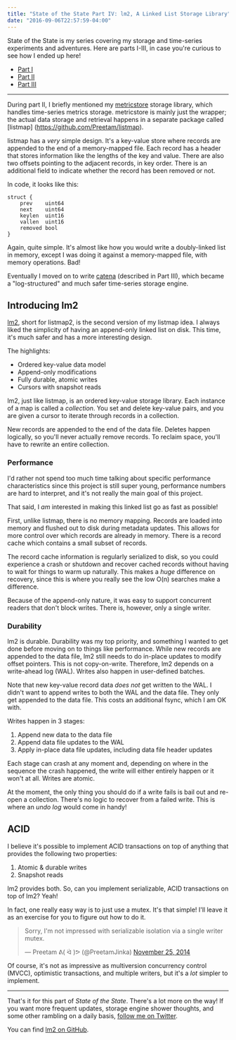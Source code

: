 ```yaml
---
title: "State of the State Part IV: lm2, A Linked List Storage Library"
date: "2016-09-06T22:57:59-04:00"
---
```


State of the State is my series covering my storage and time-series experiments
and adventures. Here are parts I-III, in case you're curious to see how I ended
up here!

- [Part I](https://www.misfra.me/state-of-the-state/)
- [Part II](https://www.misfra.me/state-of-the-state-part-ii/)
- [Part III](https://www.misfra.me/state-of-the-state-part-iii/)

---

During part II, I briefly mentioned my [metricstore](https://github.com/Preetam/metricstore) storage
library, which handles time-series metrics storage. metricstore is mainly just the wrapper; the
actual data storage and retrieval happens in a separate package called [listmap]
(https://github.com/Preetam/listmap).

listmap has a *very* simple design. It's a key-value store where records are appended to the end
of a memory-mapped file. Each record has a header that stores information like the lengths of the
key and value. There are also two offsets pointing to the adjacent records, in key order. There is
an additional field to indicate whether the record has been removed or not.

In code, it looks like this:

```
struct {
	prev    uint64
	next    uint64
	keylen  uint16
	vallen  uint16
	removed bool
}
```
Again, quite simple. It's almost like how you would write a doubly-linked list in memory, except
I was doing it against a memory-mapped file, with memory operations. Bad!

Eventually I moved on to write [catena](https://github.com/Cistern/catena) (described in Part III),
which became a "log-structured" and much safer time-series storage engine.

## Introducing lm2

[lm2](https://github.com/Preetam/lm2), short for listmap2, is the second version of my listmap idea.
I always liked the simplicity of having an append-only linked list on disk. This time, it's much
safer and has a more interesting design.

The highlights:

* Ordered key-value data model
* Append-only modifications
* Fully durable, atomic writes
* Cursors with snapshot reads

lm2, just like listmap, is an ordered key-value storage library. Each instance of a map is called
a *collection*. You set and delete key-value pairs, and you are given a cursor to iterate through
records in a collection.

New records are appended to the end of the data file. Deletes happen logically, so you'll never
actually remove records. To reclaim space, you'll have to rewrite an entire collection.

### Performance

I'd rather not spend too much time talking about specific performance characteristics since this
project is still super young, performance numbers are hard to interpret, and it's not really the
main goal of this project.

That said, I *am* interested in making this linked list go as fast as possible!

First, unlike listmap, there is no memory mapping. Records are loaded into memory and flushed out
to disk during metadata updates. This allows for more control over which records are already in
memory. There is a record cache which contains a small subset of records.

The record cache information is regularly serialized to disk, so you could experience a crash or
shutdown and recover cached records without having to wait for things to warm up naturally. This
makes a *huge* difference on recovery, since this is where you really see the low O(n) searches make
a difference.

Because of the append-only nature, it was easy to support concurrent readers that don't block
writes. There is, however, only a single writer.

### Durability

lm2 is durable. Durability was my top priority, and something I wanted to get done before moving on
to things like performance. While new records are appended to the data file, lm2 still needs to do
in-place updates to modify offset pointers. This is not copy-on-write. Therefore, lm2 depends on a
write-ahead log (WAL). Writes also happen in user-defined batches.

Note that new key-value record data *does not* get written to the WAL. I didn't want to append
writes to both the WAL and the data file. They only get appended to the data file. This costs an
additional fsync, which I am OK with.

Writes happen in 3 stages:

1. Append new data to the data file
2. Append data file updates to the WAL
3. Apply in-place data file updates, including data file header updates

Each stage can crash at any moment and, depending on where in the sequence the crash happened, the
write will either entirely happen or it won't at all. Writes are atomic.

At the moment, the only thing you should do if a write fails is bail out and re-open a collection.
There's no logic to recover from a failed write. This is where an *undo log* would come in handy!

## ACID

I believe it's possible to implement ACID transactions on top of anything that provides the
following two properties:

1. Atomic & durable writes
2. Snapshot reads

lm2 provides both. So, can you implement serializable, ACID transactions on top of lm2? Yeah!

In fact, one really easy way is to just use a mutex. It's that simple! I'll leave it as an exercise
for you to figure out how to do it.

<blockquote class="twitter-tweet" data-lang="en"><p lang="en" dir="ltr">Sorry, I&#39;m not impressed with serializable isolation via a single writer mutex.</p>&mdash; Preetam ᕕ( ᐛ )ᕗ (@PreetamJinka) <a href="https://twitter.com/PreetamJinka/status/537313622410952704">November 25, 2014</a></blockquote>
<script async src="//platform.twitter.com/widgets.js" charset="utf-8"></script>

Of course, it's not as impressive as multiversion concurrency control (MVCC), optimistic
transactions, and multiple writers, but it's a *lot* simpler to implement.

---

That's it for this part of *State of the State*. There's a lot more on the way! If you want more
frequent updates, storage engine shower thoughts, and some other rambling on a daily basis, [follow
me on Twitter](https://twitter.com/PreetamJinka).

You can find [lm2 on GitHub](https://github.com/Preetam/lm2).
